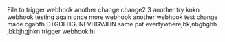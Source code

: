 File to trigger webhook
another change
change2
3
another try
knkn
webhook testing
again
once more
webhook
another webhook
test
change made
cgahfh
DTGDFHGJNFVHGVJHN
same pat evertywherejbk,nbgbghh
jbkbjhgjhkn
trigger webhookihi
